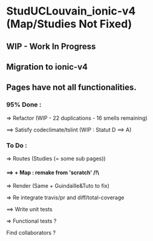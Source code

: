 # StudUCLouvain_ionic-v4 (Map/Studies Not Fixed)
## WIP - Work In Progress
## Migration to ionic-v4


## Pages have not all functionalities.


### 95% Done :

=> Refactor (WIP - 22 duplications - 16 smells remaining)

==> Satisfy codeclimate/tslint (WIP : Statut D ==> A)


### To Do :

=> Routes (Studies (= some sub pages))

#### ==> + Map : remake from 'scratch' /!\

=> Render (Same + Guindaille&Tuto to fix)

=> Re integrate travis/pr and diff/total-coverage

==> Write unit tests

=> Functional tests ?


Find collaborators ?
